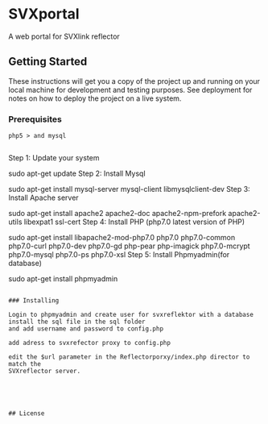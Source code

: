 # SVXportal

A web portal for SVXlink reflector

## Getting Started

These instructions will get you a copy of the project up and running on your local machine for development and testing purposes. See deployment for notes on how to deploy the project on a live system.

### Prerequisites


```
php5 > and mysql


```

Step 1: Update your system

sudo apt-get update
Step 2: Install Mysql

sudo apt-get install mysql-server mysql-client libmysqlclient-dev
Step 3: Install Apache server

sudo apt-get install apache2 apache2-doc apache2-npm-prefork apache2-utils libexpat1 ssl-cert
Step 4: Install PHP (php7.0 latest version of PHP)

sudo apt-get install libapache2-mod-php7.0 php7.0 php7.0-common php7.0-curl php7.0-dev php7.0-gd php-pear php-imagick php7.0-mcrypt php7.0-mysql php7.0-ps php7.0-xsl
Step 5: Install Phpmyadmin(for database)

sudo apt-get install phpmyadmin

```

### Installing

Login to phpmyadmin and create user for svxreflektor with a database
install the sql file in the sql folder
and add username and password to config.php

add adress to svxrefector proxy to config.php

edit the $url parameter in the Reflectorporxy/index.php director to match the 
SVXreflector server.





## License



